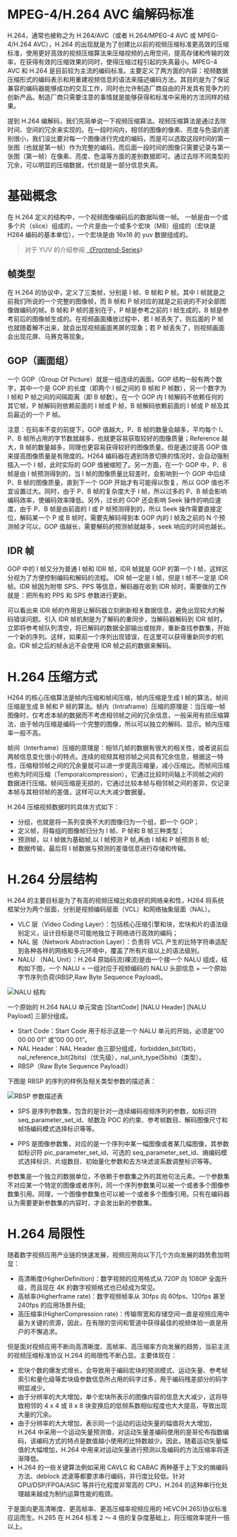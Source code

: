# MPEG-4/H.264 AVC 编解码标准

H.264，通常也被称之为 H.264/AVC（或者 H.264/MPEG-4 AVC 或 MPEG-4/H.264 AVC），H.264 的出现就是为了创建比以前的视频压缩标准更高效的压缩标准，使用更好高效的视频压缩算法来压缩视频的占用空间，提高存储和传输的效率，在获得有效的压缩效果的同时，使得压缩过程引起的失真最小。MPEG-4 AVC 和 H.264 是目前较为主流的编码标准。主要定义了两方面的内容：视频数据压缩形式的编码表示和用重建视频信息的语法来描述编码方法。其目的是为了保证兼容的编码器能够成功的交互工作，同时也允许制造厂商自由的开发具有竞争力的创新产品。制造厂商只需要注意的事情就是能够获得和标准中采用的方法同样的结果。

提到 H.264 编解码，我们先简单说一下视频压缩算法。视频压缩算法是通过去除时间、空间的冗余来实现的。在一段时间内，相邻的图像的像素、亮度与色温的差别很小，我们没比要对每一个图像进行完成的编码，而是可以选取这段时间的第一张图（也就是第一帧）作为完整的编码，而后面一段时间的图像只需要记录与第一张图（第一帧）在像素、亮度、色温等方面的差别数据即可。通过去除不同类型的冗余，可以明显的压缩数据，代价就是一部分信息失真。

# 基础概念

在 H.264 定义的结构中，一个视频图像编码后的数据叫做一帧。 一帧是由一个或多个片（slice）组成的，一个片是由一个或多个宏块（MB）组成的（宏块是 H264 编码的基本单位），一个宏块是由 16x16 的 yuv 数据组成的。

> 对于 YUV 的介绍参阅 [《Frontend-Series](https://github.com/wx-chevalier/Frontend-Series/search?q=YUV)》

## 帧类型

在 H.264 的协议中，定义了三类帧，分别是 I 帧、B 帧和 P 帧。其中 I 帧就是之前我们所说的一个完整的图像帧，而 B 帧和 P 帧对应的就是之前说的不对全部图像做编码的帧。B 帧和 P 帧的差别在于，P 帧是参考之前的 I 帧生成的，B 帧是参考前后的图像帧生成的。在视频画面播放过程中，若 I 帧丢失了，则后面的 P 帧也就随着解不出来，就会出现视频画面黑屏的现象；若 P 帧丢失了，则视频画面会出现花屏、马赛克等现象。

## GOP（画面组）

一个 GOP（Group Of Picture）就是一组连续的画面。GOP 结构一般有两个数字，其中一个是 GOP 的长度（即两个 I 帧之间的 B 帧和 P 帧数），另一个数字为 I 帧和 P 帧之间的间隔距离（即 B 帧数）。在一个 GOP 内 I 帧解码不依赖任何的其它帧，P 帧解码则依赖前面的 I 帧或 P 帧，B 帧解码依赖前面的 I 帧或 P 帧及其后最近的一个 P 帧。

注意：在码率不变的前提下，GOP 值越大，P、B 帧的数量会越多，平均每个 I、P、B 帧所占用的字节数就越多，也就更容易获取较好的图像质量；Reference 越大，B 帧的数量越多，同理也更容易获得较好的图像质量。但是通过提高 GOP 值来提高图像质量是有限度的。H264 编码器在遇到场景切换的情况时，会自动强制插入一个 I 帧，此时实际的 GOP 值被缩短了。另一方面，在一个 GOP 中，P、B 帧是由 I 帧预测得到的，当 I 帧的图像质量比较差时，会影响到一个 GOP 中后续 P、B 帧的图像质量，直到下一个 GOP 开始才有可能得以恢复，所以 GOP 值也不宜设置过大。同时，由于 P、B 帧的复杂度大于 I 帧，所以过多的 P、B 帧会影响编码效率，使编码效率降低。另外，过长的 GOP 还会影响 Seek 操作的响应速度，由于 P、B 帧是由前面的 I 或 P 帧预测得到的，所以 Seek 操作需要直接定位，解码某一个 P 或 B 帧时，需要先解码得到本 GOP 内的 I 帧及之前的 N 个预测帧才可以，GOP 值越长，需要解码的预测帧就越多，seek 响应的时间也越长。

## IDR 帧

GOP 中的 I 帧又分为普通 I 帧和 IDR 帧，IDR 帧就是 GOP 的第一个 I 帧，这样区分视为了方便控制编码和解码的流程。 IDR 帧一定是 I 帧，但是 I 帧不一定是 IDR 帧。IDR 帧因为附带 SPS、PPS 等信息，解码器在收到 IDR 帧时，需要做的工作就是：把所有的 PPS 和 SPS 参数进行更新。

可以看出来 IDR 帧的作用是让解码器立刻刷新相关数据信息，避免出现较大的解码错误问题。引入 IDR 帧机制是为了解码的重同步，当解码器解码到 IDR 帧时，立即将参考帧队列清空，将已解码的数据全部输出或抛弃，重新查找参数集，开始一个新的序列。这样，如果前一个序列出现错误，在这里可以获得重新同步的机会。IDR 帧之后的帧永远不会使用 IDR 帧之前的数据来解码。

# H.264 压缩方式

H264 的核心压缩算法是帧内压缩和帧间压缩，帧内压缩是生成 I 帧的算法，帧间压缩是生成 B 帧和 P 帧的算法。帧内（Intraframe）压缩的原理是：当压缩一帧图像时，仅考虑本帧的数据而不考虑相邻帧之间的冗余信息，一般采用有损压缩算法，由于帧内压缩是编码一个完整的图像，所以可以独立的解码、显示。帧内压缩率一般不高。

帧间（Interframe）压缩的原理是：相邻几帧的数据有很大的相关性，或者说前后两帧信息变化很小的特点。连续的视频其相邻帧之间具有冗余信息，根据这一特性，压缩相邻帧之间的冗余量就可以进一步提高压缩量，减小压缩比。而帧间压缩也称为时间压缩（Temporalcompression），它通过比较时间轴上不同帧之间的数据进行压缩。帧间压缩是无损的，它通过比较本帧与相邻帧之间的差异，仅记录本帧与其相邻帧的差值，这样可以大大减少数据量。

H.264 压缩视频数据时的具体方式如下：

- 分组，也就是将一系列变换不大的图像归为一个组，即一个 GOP；
- 定义帧，将每组的图像帧归分为 I 帧、P 帧和 B 帧三种类型；
- 预测帧，以 I 帧做为基础帧,以 I 帧预测 P 帧,再由 I 帧和 P 帧预测 B 帧;
- 数据传输，最后将 I 帧数据与预测的差值信息进行存储和传输。

# H.264 分层结构

H.264 的主要目标是为了有高的视频压缩比和良好的网络亲和性，H264 将系统框架分为两个层面，分别是视频编码层面（VCL）和网络抽象层面（NAL）。

- VLC 层（Video Coding Layer）：包括核心压缩引擎和块，宏块和片的语法级别定义，设计目标是尽可能地独立于网络进行高效的编码；
- NAL 层（Network Abstraction Layer）：负责将 VCL 产生的比特字符串适配到各种各样的网络和多元环境中，覆盖了所有片级以上的语法级别。
- NALU （NAL Unit）：H.264 原始码流(裸流)是由一个接一个 NALU 组成，结构如下图，一个 NALU = 一组对应于视频编码的 NALU 头部信息 + 一个原始字节序列负荷(RBSP,Raw Byte Sequence Payload)。

![NALU 结构](https://s3.ax1x.com/2020/11/14/DCPOQe.md.png)

一个原始的 H.264 NALU 单元常由 [StartCode] [NALU Header] [NALU Payload] 三部分组成。

- Start Code：Start Code 用于标示这是一个 NALU 单元的开始，必须是”00 00 00 01” 或”00 00 01”。
- NAL Header：NAL Header 由三部分组成，forbidden_bit(1bit)，nal_reference_bit(2bits)（优先级），nal_unit_type(5bits)（类型）。
- RBSP（Raw Byte Sequence Payload)）

下图是 RBSP 的序列的样例及相关类型参数的描述表：

![RBSP 参数描述表](https://s3.ax1x.com/2020/11/15/DiinYt.png)

- SPS 是序列参数集，包含的是针对一连续编码视频序列的参数，如标识符 seq_parameter_set_id、帧数及 POC 的约束、参考帧数目、解码图像尺寸和帧场编码模式选择标识等等。

- PPS 是图像参数集，对应的是一个序列中某一幅图像或者某几幅图像，其参数如标识符 pic_parameter_set_id、可选的 seq_parameter_set_id、熵编码模式选择标识、片组数目、初始量化参数和去方块滤波系数调整标识等等。

参数集是一个独立的数据单位，不依赖于参数集之外的其他句法元素。一个参数集不对应某一个特定的图像或者序列，同一个序列参数集可以被一个或者多个图像参数集引用。同理，一个图像参数集也可以被一个或者多个图像引用。只有在编码器认为需要更新参数集的内容时，才会发出新的参数集。

# H.264 局限性

随着数字视频应用产业链的快速发展，视频应用向以下几个方向发展的趋势愈加明显：

- 高清晰度(HigherDefinition)：数字视频的应用格式从 720P 向 1080P 全面升级，而且现在 4K 的数字视频格式也已经成为常见。
- 高帧率(Higherframe rate)：数字视频帧率从 30fps 向 60fps、120fps 甚至 240fps 的应用场景升级;
- 高压缩率(HigherCompression rate)：传输带宽和存储空间一直是视频应用中最为关键的资源，因此，在有限的空间和管道中获得最佳的视频体验一直是用户的不懈追求。

但是面对视频应用不断向高清晰度、高帧率、高压缩率方向发展的趋势，当前主流的视频压缩标准协议 H.264 的局限性不断凸显。主要体现在：

- 宏块个数的爆发式增长，会导致用于编码宏块的预测模式、运动矢量、参考帧索引和量化级等宏块级参数信息所占用的码字过多，用于编码残差部分的码字明显减少。
- 由于分辨率的大大增加，单个宏块所表示的图像内容的信息大大减少，这将导致相邻的 4 x 4 或 8 x 8 块变换后的低频系数相似程度也大大提高，导致出现大量的冗余。
- 由于分辨率的大大增加，表示同一个运动的运动矢量的幅值将大大增加，H.264 中采用一个运动矢量预测值，对运动矢量差编码使用的是哥伦布指数编码，该编码方式的特点是数值越小使用的比特数越少。因此，随着运动矢量幅值的大幅增加，H.264 中用来对运动矢量进行预测以及编码的方法压缩率将逐渐降低。
- H.264 的一些关键算法例如采用 CAVLC 和 CABAC 两种基于上下文的熵编码方法、deblock 滤波等都要求串行编码，并行度比较低。针对 GPU/DSP/FPGA/ASIC 等并行化程度非常高的 CPU，H.264 的这种串行化处理越来越成为制约运算性能的瓶颈。

于是面向更高清晰度、更高帧率、更高压缩率视频应用的 HEVC(H.265)协议标准应运而生。H.265 在 H.264 标准 2 ～ 4 倍的复杂度基础上，将压缩效率提升一倍以上。
